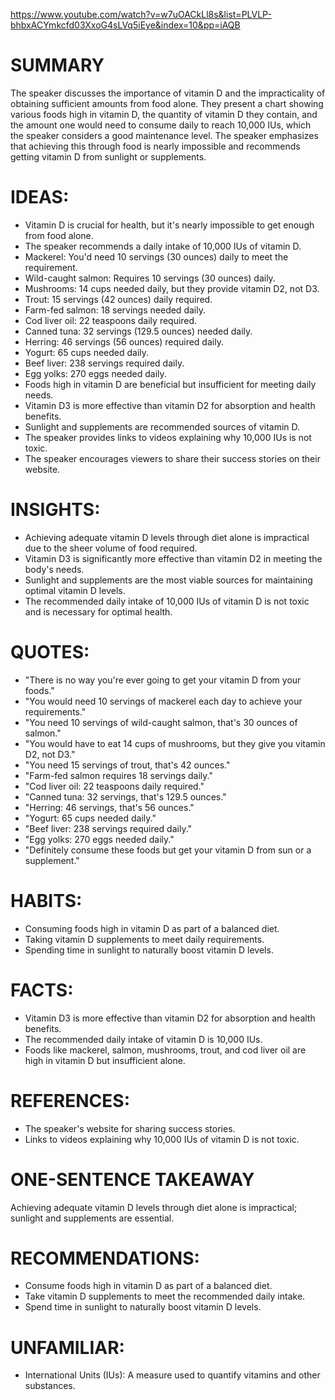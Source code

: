 https://www.youtube.com/watch?v=w7uOACkLl8s&list=PLVLP-bhbxACYmkcfd03XxoG4sLVq5iEye&index=10&pp=iAQB
# SUMMARY
The speaker discusses the importance of vitamin D and the impracticality of obtaining sufficient amounts from food alone. They present a chart showing various foods high in vitamin D, the quantity of vitamin D they contain, and the amount one would need to consume daily to reach 10,000 IUs, which the speaker considers a good maintenance level. The speaker emphasizes that achieving this through food is nearly impossible and recommends getting vitamin D from sunlight or supplements.

# IDEAS:
- Vitamin D is crucial for health, but it's nearly impossible to get enough from food alone.
- The speaker recommends a daily intake of 10,000 IUs of vitamin D.
- Mackerel: You'd need 10 servings (30 ounces) daily to meet the requirement.
- Wild-caught salmon: Requires 10 servings (30 ounces) daily.
- Mushrooms: 14 cups needed daily, but they provide vitamin D2, not D3.
- Trout: 15 servings (42 ounces) daily required.
- Farm-fed salmon: 18 servings needed daily.
- Cod liver oil: 22 teaspoons daily required.
- Canned tuna: 32 servings (129.5 ounces) needed daily.
- Herring: 46 servings (56 ounces) required daily.
- Yogurt: 65 cups needed daily.
- Beef liver: 238 servings required daily.
- Egg yolks: 270 eggs needed daily.
- Foods high in vitamin D are beneficial but insufficient for meeting daily needs.
- Vitamin D3 is more effective than vitamin D2 for absorption and health benefits.
- Sunlight and supplements are recommended sources of vitamin D.
- The speaker provides links to videos explaining why 10,000 IUs is not toxic.
- The speaker encourages viewers to share their success stories on their website.

# INSIGHTS:
- Achieving adequate vitamin D levels through diet alone is impractical due to the sheer volume of food required.
- Vitamin D3 is significantly more effective than vitamin D2 in meeting the body's needs.
- Sunlight and supplements are the most viable sources for maintaining optimal vitamin D levels.
- The recommended daily intake of 10,000 IUs of vitamin D is not toxic and is necessary for optimal health.

# QUOTES:
- "There is no way you're ever going to get your vitamin D from your foods."
- "You would need 10 servings of mackerel each day to achieve your requirements."
- "You need 10 servings of wild-caught salmon, that's 30 ounces of salmon."
- "You would have to eat 14 cups of mushrooms, but they give you vitamin D2, not D3."
- "You need 15 servings of trout, that's 42 ounces."
- "Farm-fed salmon requires 18 servings daily."
- "Cod liver oil: 22 teaspoons daily required."
- "Canned tuna: 32 servings, that's 129.5 ounces."
- "Herring: 46 servings, that's 56 ounces."
- "Yogurt: 65 cups needed daily."
- "Beef liver: 238 servings required daily."
- "Egg yolks: 270 eggs needed daily."
- "Definitely consume these foods but get your vitamin D from sun or a supplement."

# HABITS:
- Consuming foods high in vitamin D as part of a balanced diet.
- Taking vitamin D supplements to meet daily requirements.
- Spending time in sunlight to naturally boost vitamin D levels.

# FACTS:
- Vitamin D3 is more effective than vitamin D2 for absorption and health benefits.
- The recommended daily intake of vitamin D is 10,000 IUs.
- Foods like mackerel, salmon, mushrooms, trout, and cod liver oil are high in vitamin D but insufficient alone.

# REFERENCES:
- The speaker's website for sharing success stories.
- Links to videos explaining why 10,000 IUs of vitamin D is not toxic.

# ONE-SENTENCE TAKEAWAY
Achieving adequate vitamin D levels through diet alone is impractical; sunlight and supplements are essential.

# RECOMMENDATIONS:
- Consume foods high in vitamin D as part of a balanced diet.
- Take vitamin D supplements to meet the recommended daily intake.
- Spend time in sunlight to naturally boost vitamin D levels.

# UNFAMILIAR:
- International Units (IUs): A measure used to quantify vitamins and other substances.

